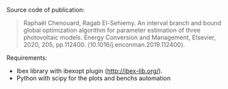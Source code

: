 Source code of publication:

> Raphaël Chenouard, Ragab El-Sehiemy. An interval branch and bound global optimization algorithm for parameter estimation of three photovoltaic models. Energy Conversion and Management, Elsevier, 2020, 205, pp.112400. ⟨10.1016/j.enconman.2019.112400⟩.

Requirements:

- Ibex library with ibexopt plugin (http://ibex-lib.org/).
- Python with scipy for the plots and benchs automation
